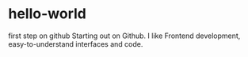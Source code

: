 # hello-world
first step on github
Starting out on Github. I like Frontend development, easy-to-understand interfaces and code.
